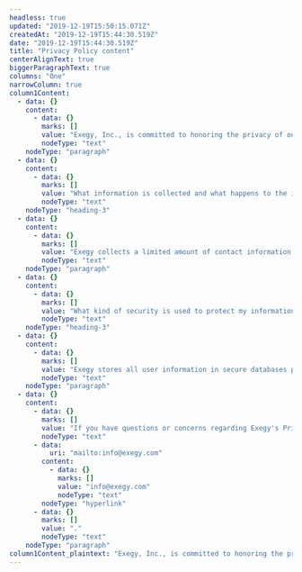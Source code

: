 ```yaml
---
headless: true
updated: "2019-12-19T15:50:15.071Z"
createdAt: "2019-12-19T15:44:30.519Z"
date: "2019-12-19T15:44:30.519Z"
title: "Privacy Policy content"
centerAlignText: true
biggerParagraphText: true
columns: "One"
narrowColumn: true
column1Content:
  - data: {}
    content:
      - data: {}
        marks: []
        value: "Exegy, Inc., is committed to honoring the privacy of our visitors. The following privacy policy discloses our policies for information gathering and dissemination through the Signum website."
        nodeType: "text"
    nodeType: "paragraph"
  - data: {}
    content:
      - data: {}
        marks: []
        value: "What information is collected and what happens to the information?"
        nodeType: "text"
    nodeType: "heading-3"
  - data: {}
    content:
      - data: {}
        marks: []
        value: "Exegy collects a limited amount of contact information from visitors through various contact forms. The forms are entirely voluntary and ask only for limited information, including first name, last name, company and email address. Exegy will not sell or share collected information with anyone. Exegy will only process your personal data where permitted by applicable data protection law, including the General Data Protection Regulation (EU) 2016/679 (\"GDPR\")."
        nodeType: "text"
    nodeType: "paragraph"
  - data: {}
    content:
      - data: {}
        marks: []
        value: "What kind of security is used to protect my information?"
        nodeType: "text"
    nodeType: "heading-3"
  - data: {}
    content:
      - data: {}
        marks: []
        value: "Exegy stores all user information in secure databases protected via a variety of access controls. This data is accessed only for the purposes specified in this privacy statement."
        nodeType: "text"
    nodeType: "paragraph"
  - data: {}
    content:
      - data: {}
        marks: []
        value: "If you have questions or concerns regarding Exegy's Privacy Policy, please email "
        nodeType: "text"
      - data:
          uri: "mailto:info@exegy.com"
        content:
          - data: {}
            marks: []
            value: "info@exegy.com"
            nodeType: "text"
        nodeType: "hyperlink"
      - data: {}
        marks: []
        value: "."
        nodeType: "text"
    nodeType: "paragraph"
column1Content_plaintext: "Exegy, Inc., is committed to honoring the privacy of our visitors. The following privacy policy discloses our policies for information gathering and dissemination through the Signum website. What information is collected and what happens to the information? Exegy collects a limited amount of contact information from visitors through various contact forms. The forms are entirely voluntary and ask only for limited information, including first name, last name, company and email address. Exegy will not sell or share collected information with anyone. Exegy will only process your personal data where permitted by applicable data protection law, including the General Data Protection Regulation (EU) 2016/679 (\"GDPR\"). What kind of security is used to protect my information? Exegy stores all user information in secure databases protected via a variety of access controls. This data is accessed only for the purposes specified in this privacy statement. If you have questions or concerns regarding Exegy's Privacy Policy, please email info@exegy.com."
---
```

